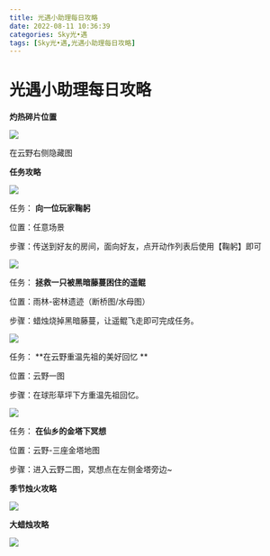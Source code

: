```yaml
---
title: 光遇小助理每日攻略
date: 2022-08-11 10:36:39
categories: Sky光•遇
tags: [Sky光•遇,光遇小助理每日攻略]
---
```

# 光遇小助理每日攻略
**灼热碎片位置**

![](https://ok.166.net/reunionpub/ds/kol/20220811/001243-cguzo96fa0.jpeg)

在云野右侧隐藏图

  

 **任务攻略**

![](https://ok.166.net/reunionpub/ds/kol/20220811/000111-e73lhrob9s.png)

任务： **向一位玩家鞠躬**

位置：任意场景

步骤：传送到好友的房间，面向好友，点开动作列表后使用【鞠躬】即可

![](https://ok.166.net/reunionpub/ds/kol/20220810/000324-jkbgzlhneq.png)

任务： **拯救一只被黑暗藤蔓困住的遥鲲**

位置：雨林-密林遗迹（断桥图/水母图）

步骤：蜡烛烧掉黑暗藤蔓，让遥鲲飞走即可完成任务。

  

![](https://ok.166.net/reunionpub/ds/kol/20220811/000319-ciulfep8ts.png)

任务： **在云野重温先祖的美好回忆  **

位置：云野一图

步骤：在球形草坪下方重温先祖回忆。

![](https://ok.166.net/reunionpub/ds/kol/20220811/000202-r70v9p8hdm.png)

任务： **在仙乡的金塔下冥想**

位置：云野-三座金塔地图

步骤：进入云野二图，冥想点在左侧金塔旁边~

 **季节烛火攻略**

![](https://ok.166.net/reunionpub/ds/kol/20220811/000654-cgna4eh3p6.png)

  

  

 **大蜡烛攻略**

![](https://ok.166.net/reunionpub/ds/kol/20220811/000525-5j68i9kyew.png)

  

  

